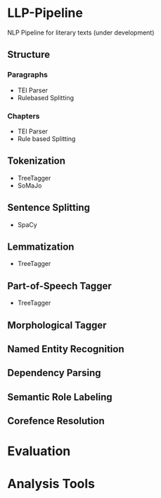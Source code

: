 # LLP-Pipeline
NLP Pipeline for literary texts (under development)
## Structure
### Paragraphs
* TEI Parser
* Rulebased Splitting
### Chapters
* TEI Parser
* Rule based Splitting
## Tokenization
* TreeTagger
* SoMaJo
## Sentence Splitting
* SpaCy
## Lemmatization
* TreeTagger
## Part-of-Speech Tagger
* TreeTagger
## Morphological Tagger
## Named Entity Recognition
## Dependency Parsing
## Semantic Role Labeling
## Corefence Resolution
# Evaluation
# Analysis Tools
